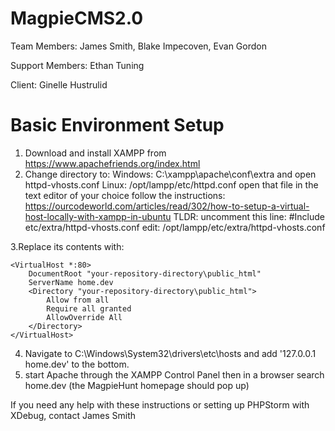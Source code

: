 # MagpieCMS2.0
Team Members: James Smith, Blake Impecoven, Evan Gordon

Support Members: Ethan Tuning

Client: Ginelle Hustrulid

# Basic Environment Setup
1. Download and install XAMPP from https://www.apachefriends.org/index.html
2. Change directory to:
Windows: C:\xampp\apache\conf\extra and open httpd-vhosts.conf
Linux: /opt/lampp/etc/httpd.conf 
        open that file in the text editor of your choice
        follow the instructions: https://ourcodeworld.com/articles/read/302/how-to-setup-a-virtual-host-locally-with-xampp-in-ubuntu
        TLDR: uncomment this line: #Include etc/extra/httpd-vhosts.conf
        edit: /opt/lampp/etc/extra/httpd-vhosts.conf
        

3.Replace its contents with:

    <VirtualHost *:80>
        DocumentRoot "your-repository-directory\public_html"
        ServerName home.dev
        <Directory "your-repository-directory\public_html">
            Allow from all
            Require all granted
            AllowOverride All
        </Directory>
    </VirtualHost>
    
4. Navigate to C:\Windows\System32\drivers\etc\hosts and add '127.0.0.1 home.dev' to the bottom.
5. start Apache through the XAMPP Control Panel then in a browser search home.dev (the MagpieHunt homepage should pop up)

If you need any help with these instructions or setting up PHPStorm with XDebug, contact James Smith
